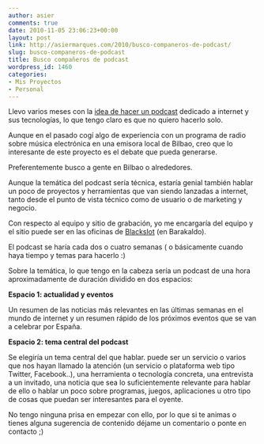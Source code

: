 ```yaml
---
author: asier
comments: true
date: 2010-11-05 23:06:23+00:00
layout: post
link: http://asiermarques.com/2010/busco-companeros-de-podcast/
slug: busco-companeros-de-podcast
title: Busco compañeros de podcast
wordpress_id: 1460
categories:
- Mis Proyectos
- Personal
---
```


Llevo varios meses con la [idea de hacer un podcast](http://asiermarques.com/2010/04/11/como-seria-tu-podcast-ideal-sobre-tecnologia-e-internet/) dedicado a internet y sus tecnologías, lo que tengo claro es que no quiero hacerlo solo.

Aunque en el pasado cogí algo de experiencia con un programa de radio sobre música electrónica en una emisora local de Bilbao, creo que lo interesante de este proyecto es el debate que pueda generarse.

Preferentemente busco a gente en Bilbao o alrededores.

Aunque la temática del podcast sería técnica, estaría genial también hablar un poco de proyectos y herramientas que van siendo lanzadas a internet, tanto desde el punto de vista técnico como de usuario o de marketing y negocio.

Con respecto al equipo y sitio de grabación, yo me encargaría del equipo y el sitio puede ser en las oficinas de [Blackslot](http://blackslot.com) (en Barakaldo).

El podcast se haría cada dos o cuatro semanas ( o básicamente cuando haya tiempo y temas para hacerlo :)

Sobre la temática, lo que tengo en la cabeza sería un podcast de una hora aproximadamente de duración dividido en dos espacios:

**Espacio 1: actualidad y eventos**

Un resumen de las noticias más relevantes en las últimas semanas en el mundo de internet y un resumen rápido de los próximos eventos que se van a celebrar por España.

**Espacio 2: tema central del podcast**

Se elegiría un tema central del que hablar. puede ser un servicio o varios que nos hayan llamado la atención (un servicio o plataforma web tipo Twitter, Facebook..), una herramienta o tecnología concreta, una entrevista a un invitado, una noticia que sea lo suficientemente relevante para hablar de ello o hablar un poco sobre programas, juegos, aplicaciones u otro tipo de cosas que puedan ser interesantes para el oyente.

No tengo ninguna prisa en empezar con ello, por lo que si te animas o tienes alguna sugerencia de contenido déjame un comentario o ponte en contacto ;)
